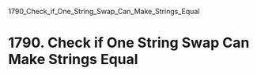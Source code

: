 1790_Check_if_One_String_Swap_Can_Make_Strings_Equal
# 1790. Check if One String Swap Can Make Strings Equal

